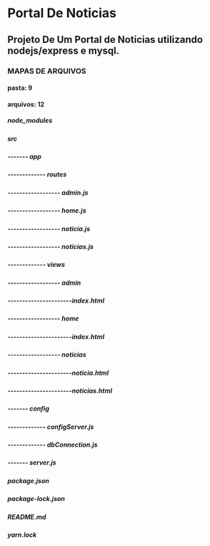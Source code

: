 # Portal De Noticias

## Projeto De Um Portal de Noticias utilizando nodejs/express e mysql.

### MAPAS DE ARQUIVOS

#### pasta: 9
#### arquivos: 12

##### node_modules
##### src
##### ------- app
##### ------------- routes
##### ------------------ admin.js
##### ------------------ home.js
##### ------------------ noticia.js
##### ------------------ noticias.js
##### ------------- views
##### ------------------ admin
##### ----------------------index.html
##### ------------------ home
##### ----------------------index.html
##### ------------------ noticias
##### ----------------------noticia.html
##### ----------------------noticias.html
##### ------- config
##### ------------- configServer.js
##### ------------- dbConnection.js
##### ------- server.js
##### package.json
##### package-lock.json
##### README.md
##### yarn.lock